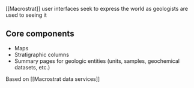 [[Macrostrat]] user interfaces seek to express the world as geologists are used to seeing it

## Core components

- Maps
- Stratigraphic columns
- Summary pages for geologic entities (units, samples, geochemical datasets, etc.)

Based on [[Macrostrat data services]]
